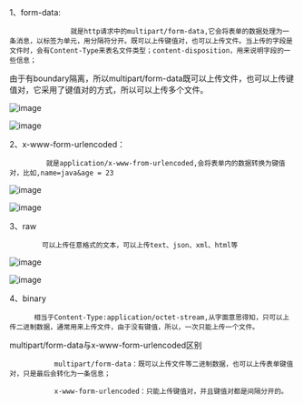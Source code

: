 1、form-data: 

                   就是http请求中的multipart/form-data,它会将表单的数据处理为一条消息，以标签为单元，用分隔符分开。既可以上传键值对，也可以上传文件。当上传的字段是文件时，会有Content-Type来表名文件类型；content-disposition，用来说明字段的一些信息；

由于有boundary隔离，所以multipart/form-data既可以上传文件，也可以上传键值对，它采用了键值对的方式，所以可以上传多个文件。

![image](https://user-images.githubusercontent.com/15857347/118907199-b1b74680-b951-11eb-9f2c-e76c16380c08.png)


![image](https://user-images.githubusercontent.com/15857347/118907225-bc71db80-b951-11eb-934e-dd13f3700d2a.png)

                 

2、x-www-form-urlencoded：

             就是application/x-www-from-urlencoded,会将表单内的数据转换为键值对，比如,name=java&age = 23
![image](https://user-images.githubusercontent.com/15857347/118907313-df03f480-b951-11eb-87a0-ea448cc1f705.png)


![image](https://user-images.githubusercontent.com/15857347/118907314-df9c8b00-b951-11eb-9505-1705cfea7d79.png)


3、raw

            可以上传任意格式的文本，可以上传text、json、xml、html等
![image](https://user-images.githubusercontent.com/15857347/118907328-e4f9d580-b951-11eb-8681-e3ecd2247484.png)

![image](https://user-images.githubusercontent.com/15857347/118907340-e9be8980-b951-11eb-9efd-7ce3ffc9c168.png)


4、binary

          相当于Content-Type:application/octet-stream,从字面意思得知，只可以上传二进制数据，通常用来上传文件，由于没有键值，所以，一次只能上传一个文件。



multipart/form-data与x-www-form-urlencoded区别

               multipart/form-data：既可以上传文件等二进制数据，也可以上传表单键值对，只是最后会转化为一条信息；

               x-www-form-urlencoded：只能上传键值对，并且键值对都是间隔分开的。
